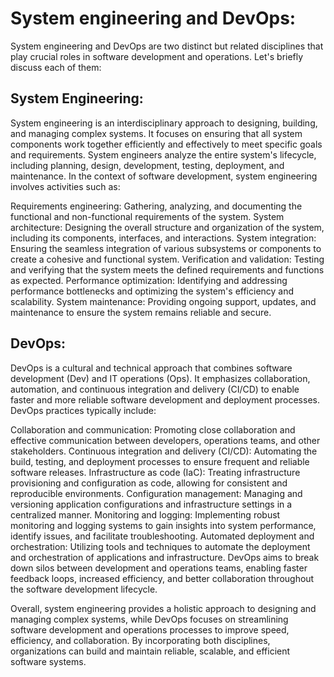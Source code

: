 # System engineering and DevOps:
System engineering and DevOps are two distinct but related disciplines that play crucial roles in software development and operations. Let's briefly discuss each of them:

## System Engineering:
System engineering is an interdisciplinary approach to designing, building, and managing complex systems. It focuses on ensuring that all system components work together efficiently and effectively to meet specific goals and requirements. System engineers analyze the entire system's lifecycle, including planning, design, development, testing, deployment, and maintenance.
In the context of software development, system engineering involves activities such as:

Requirements engineering: Gathering, analyzing, and documenting the functional and non-functional requirements of the system.
System architecture: Designing the overall structure and organization of the system, including its components, interfaces, and interactions.
System integration: Ensuring the seamless integration of various subsystems or components to create a cohesive and functional system.
Verification and validation: Testing and verifying that the system meets the defined requirements and functions as expected.
Performance optimization: Identifying and addressing performance bottlenecks and optimizing the system's efficiency and scalability.
System maintenance: Providing ongoing support, updates, and maintenance to ensure the system remains reliable and secure.
## DevOps:
DevOps is a cultural and technical approach that combines software development (Dev) and IT operations (Ops). It emphasizes collaboration, automation, and continuous integration and delivery (CI/CD) to enable faster and more reliable software development and deployment processes.
DevOps practices typically include:

Collaboration and communication: Promoting close collaboration and effective communication between developers, operations teams, and other stakeholders.
Continuous integration and delivery (CI/CD): Automating the build, testing, and deployment processes to ensure frequent and reliable software releases.
Infrastructure as code (IaC): Treating infrastructure provisioning and configuration as code, allowing for consistent and reproducible environments.
Configuration management: Managing and versioning application configurations and infrastructure settings in a centralized manner.
Monitoring and logging: Implementing robust monitoring and logging systems to gain insights into system performance, identify issues, and facilitate troubleshooting.
Automated deployment and orchestration: Utilizing tools and techniques to automate the deployment and orchestration of applications and infrastructure.
DevOps aims to break down silos between development and operations teams, enabling faster feedback loops, increased efficiency, and better collaboration throughout the software development lifecycle.

Overall, system engineering provides a holistic approach to designing and managing complex systems, while DevOps focuses on streamlining software development and operations processes to improve speed, efficiency, and collaboration. By incorporating both disciplines, organizations can build and maintain reliable, scalable, and efficient software systems.

